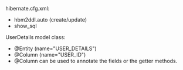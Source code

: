 hibernate.cfg.xml:
- hbm2ddl.auto (create/update)
- show_sql

UserDetails model class:
- @Entity (name="USER_DETAILS")
- @Column (name="USER_ID")
- @Column can be used to annotate the fields or the getter methods.
